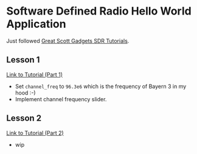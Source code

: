 # Software Defined Radio Hello World Application

Just followed [Great Scott Gadgets SDR Tutorials](https://greatscottgadgets.com/sdr).

## Lesson 1
[Link to Tutorial (Part 1)](https://greatscottgadgets.com/sdr/1/)
* Set `channel_freq` to `96.3e6` which is the frequency of Bayern 3 in my hood :-)
* Implement channel frequency slider.

## Lesson 2
[Link to Tutorial (Part 2)](https://greatscottgadgets.com/sdr/2/)
* wip
